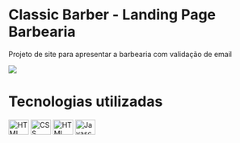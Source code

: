 # Classic Barber - Landing Page Barbearia
<p>Projeto de site para apresentar a barbearia com validação de email</p>
<img src="https://github.com/user-attachments/assets/366636b3-13cf-4509-b598-d694eac98d20">
<div>
  <h1>Tecnologias utilizadas</h1>
  <img align="center" alt="HTML" height="30" width="40" src="https://www.svgrepo.com/show/493719/react-javascript-js-framework-facebook.svg">
  <img align="center" alt="CSS" height="30" width="40" src="https://www.svgrepo.com/show/354478/typescript-icon.svg">
  <img align="center" alt="HTML" height="30" width="40" src="https://www.svgrepo.com/show/452228/html-5.svg">
  <img align="center" alt="Javascript" height="30" width="40" src="https://www.svgrepo.com/show/452185/css-3.svg">
</div>
